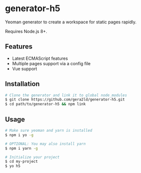 generator-h5
===

Yeoman generator to create a workspace for static pages rapidly.

Requires Node.js 8+.

Features
---
- Latest ECMAScript features
- Multiple pages support via a config file
- Vue support

Installation
---

``` sh
# Clone the generator and link it to global node_modules
$ git clone https://github.com/gera2ld/generator-h5.git
$ cd path/to/generator-h5 && npm link
```

Usage
---

``` sh
# Make sure yeoman and yarn is installed
$ npm i yo -g

# OPTIONAL: You may also install yarn
$ npm i yarn -g

# Initialize your project
$ cd my-project
$ yo h5
```
